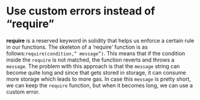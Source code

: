 # Use custom errors instead of “require”
**require** is a reserved keyword in solidity that helps us enforce a certain rule in our functions. The skeleton of a ‘require’ function is as follows:`require(condition,” message”)`. This means that if the condition inside the `require` is not matched, the function reverts and throws a `message`. The problem with this approach is that the `message` string can become quite long and since that gets stored in storage, it can consume more storage which leads to more gas. In case this `message` is pretty short, we can keep the `require` function, but when it becomes long, we can use a custom error.